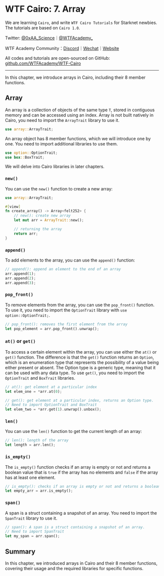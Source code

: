 # WTF Cairo: 7. Array

We are learning `Cairo`, and write `WTF Cairo Tutorials` for Starknet newbies. The tutorials are based on `Cairo 1.0`.

Twitter: [@0xAA_Science](https://twitter.com/0xAA_Science)｜[@WTFAcademy_](https://twitter.com/WTFAcademy_)

WTF Academy Community：[Discord](https://discord.wtf.academy)｜[Wechat](https://docs.google.com/forms/d/e/1FAIpQLSe4KGT8Sh6sJ7hedQRuIYirOoZK_85miz3dw7vA1-YjodgJ-A/viewform?usp=sf_link)｜[Website](https://wtf.academy)

All codes and tutorials are open-sourced on GitHub: [github.com/WTFAcademy/WTF-Cairo](https://github.com/WTFAcademy/WTF-Cairo)

---

In this chapter, we introduce arrays in Cairo, including their 8 member functions.

## Array

An array is a collection of objects of the same type `T`, stored in contiguous memory and can be accessed using an index. Array is not built natively in Cairo, you need to import the `ArrayTrait` library to use it.

```rust
use array::ArrayTrait;
```

An array object has 8 member functions, which we will introduce one by one. You need to import additional libraries to use them.

```rust
use option::OptionTrait;
use box::BoxTrait;
```

We will delve into Cairo libraries in later chapters.

### `new()`
You can use the `new()` function to create a new array:

```rust
use array::ArrayTrait;

#[view]
fn create_array() -> Array<felt252> {
    // new(): create new array
    let mut arr = ArrayTrait::new();

    // returning the array
    return arr;
}
```

### `append()`

To add elements to the array, you can use the `append()` function:

```rust
// append(): append an element to the end of an array
arr.append(1);
arr.append(2);
arr.append(3);
```

### `pop_front()`
To remove elements from the array, you can use the `pop_front()` function. To use it, you need to import the `OptionTrait` library with `use option::OptionTrait;`.

```rust
// pop_front(): removes the first element from the array 
let pop_element = arr.pop_front().unwrap();
```

### `at()` or `get()`

To access a certain element within the array, you can use either the `at()` or `get()` function. The difference is that the `get()` function returns an `Option`, which is an enumeration type that represents the possibility of a value being either present or absent. The Option type is a generic type, meaning that it can be used with any data type. To use `get()`, you need to import the `OptionTrait` and `BoxTrait` libraries.

```rust
// at(): get element at a particular index
let elem_one = *arr.at(0);

// get(): get element at a particular index, returns an Option type.
// Need to import OptionTrait and BoxTrait
let elem_two = *arr.get(1).unwrap().unbox();
```

### `len()`
You can use the `len()` function to get the current length of an array:

```rust
// len(): length of the array
let length = arr.len();
```

### `is_empty()`
The `is_empty()` function checks if an array is empty or not and returns a boolean value that is `true` if the array has no elements and `false` if the array has at least one element.

```rust
// is_empty(): checks if an array is empty or not and returns a boolean value
let empty_arr = arr.is_empty();
```

### `span()`
A span is a struct containing a snapshot of an array. You need to import the `SpanTrait` library to use it.

```rust
// span(): A span is a struct containing a snapshot of an array. 
// Need to import SpanTrait
let my_span = arr.span();
```

## Summary

In this chapter, we introduced arrays in Cairo and their 8 member functions, covering their usage and the required libraries for specific functions.